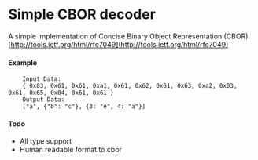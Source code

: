 Simple CBOR decoder
===================

A simple implementation of Concise Binary Object Representation (CBOR).
[http://tools.ietf.org/html/rfc7049](http://tools.ietf.org/html/rfc7049)
#### Example
```
    Input Data:
    { 0x83, 0x61, 0x61, 0xa1, 0x61, 0x62, 0x61, 0x63, 0xa2, 0x03, 0x61, 0x65, 0x04, 0x61, 0x61 }
    Output Data:
    ["a", {"b": "c"}, {3: "e", 4: "a"}]
```
#### Todo
 - All type support
 - Human readable format to cbor